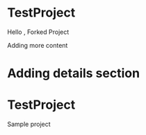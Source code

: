 # TestProject

Hello , Forked Project

Adding more content

# Adding details section
#   TestProject


Sample project
